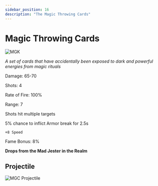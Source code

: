 ```yaml
---
sidebar_position: 16
description: "The Magic Throwing Cards"
---
```


# Magic Throwing Cards

![MGK](https://vwiki.valorserver.com/api/item/picture/magic%20throwing%20cards)

<i> A set of cards that have accidentally been exposed to dark and powerful energies from magic rituals</i>

Damage: 65-70

Shots: 4

Rate of Fire: 100%

Range: 7

Shots hit multiple targets

5% chance to inflict Armor break for 2.5s

    +8 Speed
    
Fame Bonus: 8%

**Drops from the Mad Jester in the Realm**

## Projectile

![MGC Projectile](https://cdn.discordapp.com/attachments/953134990428868629/981727293338705930/magicthrowingcards.gif)

